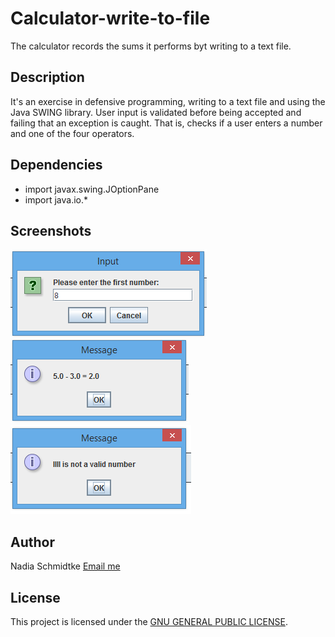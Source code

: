 # Calculator-write-to-file

The calculator records the sums it performs byt writing to a text file. 

## Description

It's an exercise in defensive programming, writing to a text file and using the Java SWING library. User input is validated before being accepted and failing that an exception is caught. That is, checks if a user enters a number and one of the four operators.

## Dependencies

* import javax.swing.JOptionPane
* import java.io.\*

## Screenshots
![input message](https://github.com/Nadia-JSch/Calculator-write-to-file/blob/49337d6ed212067f4e05c9b392c40842743a943d/screenshots/input%20message.png)
![answer message](https://github.com/Nadia-JSch/Calculator-write-to-file/blob/49337d6ed212067f4e05c9b392c40842743a943d/screenshots/answer%20message.png)
![validation messaage](https://github.com/Nadia-JSch/Calculator-write-to-file/blob/49337d6ed212067f4e05c9b392c40842743a943d/screenshots/message%20validation.png)

## Author

Nadia Schmidtke [Email me](https://nadia-jsch.github.io/Nadia-Schmidtke-Webpages/Contact.html)

## License

This project is licensed under the [GNU GENERAL PUBLIC LICENSE](https://github.com/Nadia-JSch/PoisePMS/blob/master/license).
